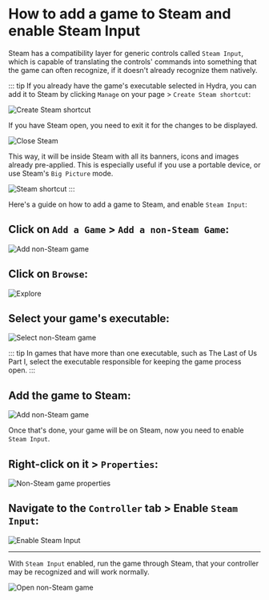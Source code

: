 # How to add a game to Steam and enable Steam Input

Steam has a compatibility layer for generic controls called `Steam Input`, which is capable of translating the controls' commands into something that the game can often recognize, if it doesn't already recognize them natively.

::: tip If you already have the game's executable selected in Hydra, you can add it to Steam by clicking `Manage` on your page > `Create Steam shortcut`:

![Create Steam shortcut](assets/guides/create-steam-shortcut.png)

If you have Steam open, you need to exit it for the changes to be displayed.

![Close Steam](assets/guides/exit-steam.png)

This way, it will be inside Steam with all its banners, icons and images already pre-applied. This is especially useful if you use a portable device, or use Steam's `Big Picture` mode.

![Steam shortcut](assets/guides/steam-shortcut.png)
:::

Here's a guide on how to add a game to Steam, and enable `Steam Input`:

## Click on `Add a Game` > `Add a non-Steam Game`:

![Add non-Steam game](assets/guides/non-steam-game.png)

## Click on `Browse`:

![Explore](assets/guides/browse.png)

## Select your game's executable:

![Select non-Steam game](assets/guides/selected-non-steam-game.png)

::: tip In games that have more than one executable, such as The Last of Us Part I, select the executable responsible for keeping the game process open. 
:::

## Add the game to Steam:

![Add non-Steam game](assets/guides/add-non-steam-game.png)

Once that's done, your game will be on Steam, now you need to enable `Steam Input`.

## Right-click on it > `Properties`:

![Non-Steam game properties](assets/guides/properties-non-steam-game.png)

## Navigate to the `Controller` tab > Enable `Steam Input`:

![Enable Steam Input](assets/guides/enable-steam-input.png)

___

With `Steam Input` enabled, run the game through Steam, that your controller may be recognized and will work normally.

![Open non-Steam game](assets/guides/open-non-steam-game.png)